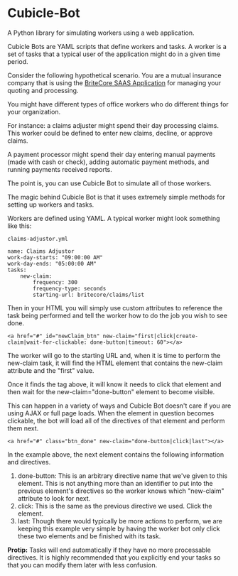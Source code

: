 # Cubicle-Bot
A Python library for simulating workers using a web application.

Cubicle Bots are YAML scripts that define workers and tasks. A worker is a set of tasks that a typical user of the application might do in a given time period.

Consider the following hypothetical scenario. You are a mutual insurance company that is using the [BriteCore SAAS Application](http://britecore.com) for managing your quoting and processing.

You might have different types of office workers who do different things for your organization.

For instance: a claims adjuster might spend their day processing claims. This worker could be defined to enter new claims, decline, or approve claims.

A payment processor might spend their day entering manual payments (made with cash or check), adding automatic payment methods, and running payments received reports.

The point is, you can use Cubicle Bot to simulate all of those workers.

The magic behind Cubicle Bot is that it uses extremely simple methods for setting up workers and tasks.

Workers are defined using YAML. A typical worker might look something like this:

`claims-adjustor.yml`
```
name: Claims Adjustor
work-day-starts: "09:00:00 AM"
work-day-ends: "05:00:00 AM"
tasks:
    new-claim:
        frequency: 300
        frequency-type: seconds
        starting-url: britecore/claims/list
```

Then in your HTML you will simply use custom attributes to reference the task being performed and tell the worker how to do the job you wish to see done.

```
<a href="#" id="newClaim_btn" new-claim="first|click|create-claim|wait-for-clickable: done-button|timeout: 60"></a>
```

The worker will go to the starting URL and, when it is time to perform the new-claim task, it will find the HTML element that contains the new-claim attribute and the "first" value.

Once it finds the <a> tag above, it will know it needs to click that element and then wait for the new-claim="done-button" element to become visible.

This can happen in a variety of ways and Cubicle Bot doesn't care if you are using AJAX or full page loads. When the element in question becomes clickable, the bot will load all of the directives of that element and perform them next.

```
<a href="#" class="btn_done" new-claim="done-button|click|last"></a>
```

In the example above, the next element contains the following information and directives.

1. done-button: This is an arbitrary directive name that we've given to this element. This is not anything more than an identifier to put into the previous element's directives so the worker knows which "new-claim" attribute to look for next.
2. click: This is the same as the previous directive we used. Click the element.
3. last: Though there would typically be more actions to perform, we are keeping this example very simple by having the worker bot only click these two elements and be finished with its task.

**Protip:** Tasks will end automatically if they have no more processable directives. It is highly recommended that you explicitly end your tasks so that you can modify them later with less confusion.
